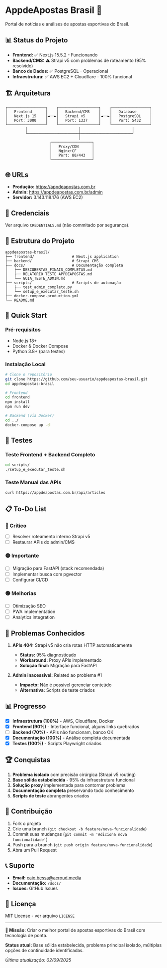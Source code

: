 # AppdeApostas Brasil 🎯

Portal de notícias e análises de apostas esportivas do Brasil.

## 📊 Status do Projeto

- **Frontend:** ✅ Next.js 15.5.2 - Funcionando
- **Backend/CMS:** ⚠️ Strapi v5 com problemas de roteamento (95% resolvido)
- **Banco de Dados:** ✅ PostgreSQL - Operacional
- **Infraestrutura:** ✅ AWS EC2 + Cloudflare - 100% funcional

## 🏗️ Arquitetura

```
┌─────────────────┐    ┌──────────────────┐    ┌─────────────────┐
│   Frontend      │    │   Backend/CMS    │    │   Database      │
│   Next.js 15    │◄──►│   Strapi v5      │◄──►│   PostgreSQL    │
│   Port: 3000    │    │   Port: 1337     │    │   Port: 5432    │
└─────────────────┘    └──────────────────┘    └─────────────────┘
         │                       │                       │
         └───────────────────────┼───────────────────────┘
                                 │
                    ┌──────────────────┐
                    │   Proxy/CDN      │
                    │   Nginx+CF       │
                    │   Port: 80/443   │
                    └──────────────────┘
```

## 🌐 URLs

- **Produção:** https://appdeapostas.com.br
- **Admin:** https://appdeapostas.com.br/admin
- **Servidor:** 3.143.118.176 (AWS EC2)

## 🔐 Credenciais

Ver arquivo `CREDENTIALS.md` (não commitado por segurança).

## 📁 Estrutura do Projeto

```
appdeapostas-brasil/
├── frontend/                 # Next.js application
├── backend/                  # Strapi CMS
├── docs/                     # Documentação completa
│   ├── DESCOBERTAS_FINAIS_COMPLETAS.md
│   ├── RELATORIO_TESTE_APPDEAPOSTAS.md
│   └── GUIA_TESTE_ADMIN.md
├── scripts/                  # Scripts de automação
│   ├── test_admin_completo.py
│   └── setup_e_executar_teste.sh
├── docker-compose.production.yml
└── README.md
```

## 🚀 Quick Start

### Pré-requisitos
- Node.js 18+
- Docker & Docker Compose
- Python 3.8+ (para testes)

### Instalação Local

```bash
# Clone o repositório
git clone https://github.com/seu-usuario/appdeapostas-brasil.git
cd appdeapostas-brasil

# Frontend
cd frontend
npm install
npm run dev

# Backend (via Docker)
cd ../
docker-compose up -d
```

## 🧪 Testes

### Teste Frontend + Backend Completo
```bash
cd scripts/
./setup_e_executar_teste.sh
```

### Teste Manual das APIs
```bash
curl https://appdeapostas.com.br/api/articles
```

## 📋 To-Do List

### 🔴 Crítico
- [ ] Resolver roteamento interno Strapi v5
- [ ] Restaurar APIs do admin/CMS

### 🟡 Importante
- [ ] Migração para FastAPI (stack recomendada)
- [ ] Implementar busca com pgvector
- [ ] Configurar CI/CD

### 🟢 Melhorias
- [ ] Otimização SEO
- [ ] PWA implementation
- [ ] Analytics integration

## 🔧 Problemas Conhecidos

1. **APIs 404:** Strapi v5 não cria rotas HTTP automaticamente
   - **Status:** 95% diagnosticado
   - **Workaround:** Proxy APIs implementado
   - **Solução final:** Migração para FastAPI

2. **Admin inacessível:** Related ao problema #1
   - **Impacto:** Não é possível gerenciar conteúdo
   - **Alternativa:** Scripts de teste criados

## 📊 Progresso

- [x] **Infraestrutura (100%)** - AWS, Cloudflare, Docker
- [x] **Frontend (90%)** - Interface funcional, alguns links quebrados
- [ ] **Backend (70%)** - APIs não funcionam, banco OK
- [x] **Documentação (100%)** - Análise completa documentada
- [x] **Testes (100%)** - Scripts Playwright criados

## 🏆 Conquistas

1. **Problema isolado** com precisão cirúrgica (Strapi v5 routing)
2. **Base sólida estabelecida** - 95% da infraestrutura funcional
3. **Solução proxy** implementada para contornar problema
4. **Documentação completa** preservando todo conhecimento
5. **Scripts de teste** abrangentes criados

## 🤝 Contribuição

1. Fork o projeto
2. Crie uma branch (`git checkout -b feature/nova-funcionalidade`)
3. Commit suas mudanças (`git commit -m 'Adiciona nova funcionalidade'`)
4. Push para a branch (`git push origin feature/nova-funcionalidade`)
5. Abra um Pull Request

## 📞 Suporte

- **Email:** caio.bessa@acroud.media
- **Documentação:** `/docs/`
- **Issues:** GitHub Issues

## 📜 Licença

MIT License - ver arquivo `LICENSE`

---

**🎯 Missão:** Criar o melhor portal de apostas esportivas do Brasil com tecnologia de ponta.

**Status atual:** Base sólida estabelecida, problema principal isolado, múltiplas opções de continuidade identificadas.

*Última atualização: 02/09/2025*